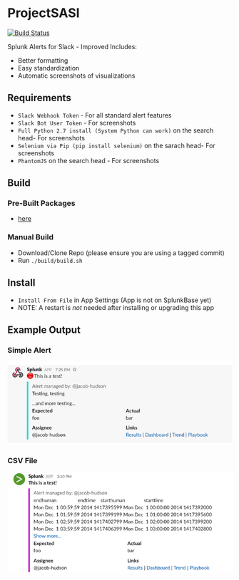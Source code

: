 # ProjectSASI

[![Build Status](https://travis-ci.org/jacob-hudson/ProjectSASI.svg?branch=master)](https://travis-ci.org/jacob-hudson/ProjectSASI)

Splunk Alerts for Slack - Improved
Includes:
- Better formatting
- Easy standardization
- Automatic screenshots of visualizations

## Requirements
- `Slack Webhook Token` - For all standard alert features
- `Slack Bot User Token` - For screenshots
- `Full Python 2.7 install (System Python can work)` on the search head- For screenshots
- `Selenium via Pip (pip install selenium)` on the sarach head- For screenshots
- `PhantomJS` on the search head - For screenshots

## Build
### Pre-Built Packages
- [here](https://github.com/jacob-hudson/ProjectSASI/releases)

### Manual Build
- Download/Clone Repo (please ensure you are using a tagged commit)
- Run `./build/build.sh`

## Install
- `Install From File` in App Settings (App is not on SplunkBase yet)
- NOTE:  A restart is *not* needed after installing or upgrading this app

## Example Output
### Simple Alert
![Example Slack Alerts](https://github.com/jacob-hudson/ProjectSASI/blob/master/data/img/example.png?raw=true "Example Slack Alerts")

### CSV File
![Example Slack Alerts](https://github.com/jacob-hudson/ProjectSASI/blob/master/data/img/example_csv.png?raw=true "Example Slack Alerts - CSV")
